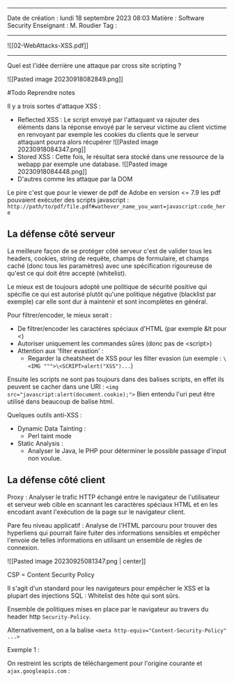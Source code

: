  ---

 Date de création : lundi 18 septembre 2023 08:03
 Matière : Software Security
 Enseignant : M. Roudier
 Tag :

---

![[02-WebAttacks-XSS.pdf]]

---

Quel est l'idée derrière une attaque par cross site scripting ?

![[Pasted image 20230918082849.png]]

#Todo Reprendre notes

Il y a trois sortes d'attaque XSS :
- Reflected XSS : Le script envoyé par l'attaquant va rajouter des éléments dans la réponse envoyé par le serveur victime au client victime en renvoyant par exemple les cookies du clients que le serveur attaquant pourra alors récupérer
  ![[Pasted image 20230918084347.png]]
- Stored XSS : Cette fois, le résultat sera stocké dans une ressource de la webapp par exemple une database.
  ![[Pasted image 20230918084448.png]]
- D'autres comme les attaque par la DOM

Le pire c'est que pour le viewer de pdf de Adobe en version <= 7.9 les pdf pouvaient exécuter des scripts javascript :
`http://path/to/pdf/file.pdf#wathever_name_you_want=javascript:code_here`

## La défense côté serveur

La meilleure façon de se protéger côté serveur c'est de valider tous les headers, cookies, string de requête, champs de formulaire, et champs caché (donc tous les paramètres) avec une spécification rigoureuse de qu'est ce qui doit être accepté (whitelist).

Le mieux est de toujours adopté une politique de sécurité positive qui spécifie ce qui est autorisé plutôt qu'une politique négative (blacklist par exemple) car elle sont dur à maintenir et sont incomplètes en général.

Pour filtrer/encoder, le mieux serait :
- De filtrer/encoder les caractères spéciaux d'HTML (par exemple &lt pour <)
- Autoriser uniquement les commandes sûres (donc pas de \<script>)
- Attention aux 'filter evastion' :
	- Regarder la cheatsheet de XSS pour les filter evasion 
	  (un exemple : `\<IMG """>\<SCRIPT>alert("XSS")...`)

Ensuite les scripts ne sont pas toujours dans des balises scripts, en effet ils peuvent se cacher dans une URI : `<img src="javascript:alert(document.cookie);">`
Bien entendu l'uri peut être utilisé dans beaucoup de balise html.

Quelques outils anti-XSS :
- Dynamic Data Tainting :
	- Perl taint mode
- Static Analysis :
	- Analyser le Java, le PHP pour déterminer le possible passage d'input non voulue.

## La défense côté client

Proxy : Analyser le trafic HTTP échangé entre le navigateur de l'utilisateur et serveur web cible en scannant les caractères spéciaux HTML et en les encodant avant l'exécution de la page sur le navigateur client.

Pare feu niveau applicatif : Analyse de l'HTML parcouru pour trouver des hyperliens qui pourrait faire fuiter des informations sensibles et empêcher l'envoie de telles informations en utilisant un ensemble de règles de connexion.

![[Pasted image 20230925081347.png | center]]

CSP = Content Security Policy

Il s'agit d'un standard pour les navigateurs pour empêcher le XSS et la plupart des injections SQL : Whitelist des hôte qui sont sûrs.

Ensemble de politiques mises en place par le navigateur au travers du header http `Security-Policy`.

Alternativement, on a la balise `<meta http-equiv="Content-Security-Policy" ...>`

Exemple 1 :

On restreint les scripts de téléchargement pour l'origine courante et `ajax.googleapis.com` :

```HTTP
```